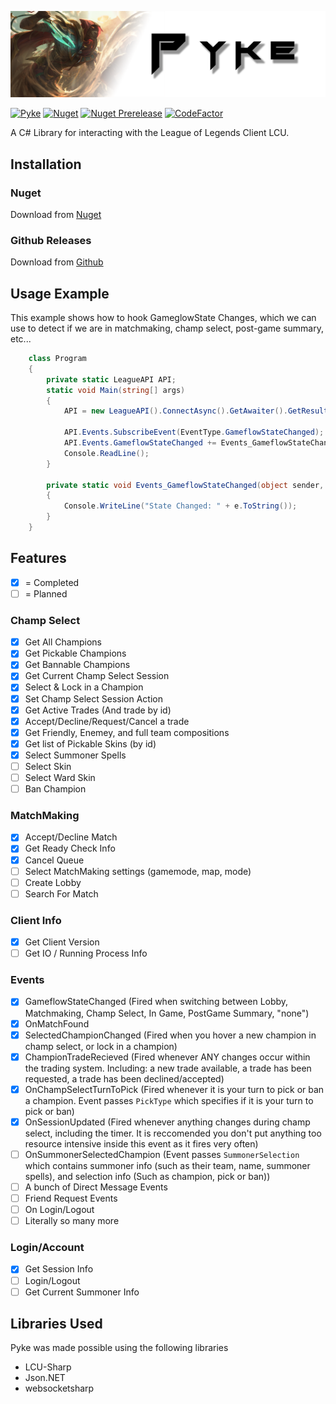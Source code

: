 ![Pyke](Resources/Pyke.png)

[![Pyke](https://img.shields.io/github/workflow/status/wickedlizerd/Pyke/.NET%20Core?color=blue&label=Latest%20Build&logo=.NET&style=flat-square)](https://github.com/wickedlizerd/Pyke/actions?query=workflow%3A%22.NET+Core%22) [![Nuget](https://img.shields.io/nuget/v/pyke?color=blue&label=Nuget&logo=Nuget&logoColor=white&style=flat-square)](https://www.nuget.org/packages/Pyke/) [![Nuget Prerelease](https://img.shields.io/nuget/vpre/pyke?color=green&label=Nuget%20Pre-Release&logo=nuget&logoColor=white&style=flat-square)](https://www.nuget.org/packages/Pyke/) [![CodeFactor](https://www.codefactor.io/repository/github/wickedlizerd/pyke/badge/master)](https://www.codefactor.io/repository/github/wickedlizerd/pyke/overview/master)

A C# Library for interacting with the League of Legends Client LCU.


## Installation

### Nuget
Download from [Nuget](https://www.nuget.org/packages/Pyke/)

### Github Releases
Download from [Github](https://github.com/wickedlizerd/Pyke/releases)

## Usage Example
This example shows how to hook GameglowState Changes, which we can use to detect if we are in matchmaking, champ select, post-game summary, etc...
```cs
    class Program
    {
        private static LeagueAPI API;
        static void Main(string[] args)
        {
            API = new LeagueAPI().ConnectAsync().GetAwaiter().GetResult();

            API.Events.SubscribeEvent(EventType.GameflowStateChanged);
            API.Events.GameflowStateChanged += Events_GameflowStateChanged;
            Console.ReadLine();
        }

        private static void Events_GameflowStateChanged(object sender, State e)
        {
            Console.WriteLine("State Changed: " + e.ToString());
        }
    }
 ```

## Features
 - [X] = Completed
 - [ ] = Planned

### Champ Select
 - [X] Get All Champions
 - [X] Get Pickable Champions
 - [X] Get Bannable Champions
 - [X] Get Current Champ Select Session
 - [X] Select & Lock in a Champion
 - [X] Set Champ Select Session Action
 - [X] Get Active Trades (And trade by id)
 - [X] Accept/Decline/Request/Cancel a trade
 - [X] Get Friendly, Enemey, and full team compositions 
 - [X] Get list of Pickable Skins (by id)
 - [X] Select Summoner Spells
 - [ ] Select Skin
 - [ ] Select Ward Skin
 - [ ] Ban Champion

### MatchMaking
 - [X] Accept/Decline Match
 - [X] Get Ready Check Info
 - [X] Cancel Queue
 - [ ] Select MatchMaking settings (gamemode, map, mode)
 - [ ] Create Lobby
 - [ ] Search For Match

### Client Info
 - [X] Get Client Version
 - [ ] Get IO / Running Process Info

### Events
 - [X] GameflowStateChanged (Fired when switching between Lobby, Matchmaking, Champ Select, In Game, PostGame Summary, "none")
 - [X] OnMatchFound 
 - [X] SelectedChampionChanged (Fired when you hover a new champion in champ select, or lock in a champion)
 - [X] ChampionTradeRecieved (Fired whenever ANY changes occur within the trading system. Including: a new trade available, a trade has been requested, a trade has been declined/accepted)
 - [X] OnChampSelectTurnToPick (Fired whenever it is your turn to pick or ban a champion. Event passes `PickType` which specifies if it is your turn to pick or ban)
 - [X] OnSessionUpdated (Fired whenever anything changes during champ select, including the timer. It is reccomended you don't put anything too resource intensive inside this event as it fires very often)
 - [ ] OnSummonerSelectedChampion (Event passes `SummonerSelection` which contains summoner info (such as their team, name, summoner spells), and selection info (Such as champion, pick or ban))
 - [ ] A bunch of Direct Message Events
 - [ ] Friend Request Events
 - [ ] On Login/Logout
 - [ ] Literally so many more

 ### Login/Account
  - [X] Get Session Info
  - [ ] Login/Logout
  - [ ] Get Current Summoner Info

## Libraries Used
 Pyke was made possible using the following libraries
  - LCU-Sharp
  - Json.NET
  - websocketsharp

  

